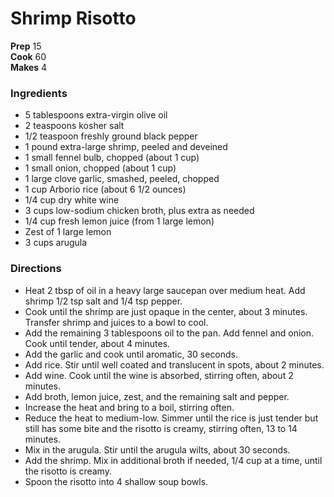 #  Shrimp Risotto

**Prep** 15  
**Cook** 60  
**Makes** 4

###  Ingredients

- 5 tablespoons extra-virgin olive oil
- 2 teaspoons kosher salt
- 1/2 teaspoon freshly ground black pepper
- 1 pound extra-large shrimp, peeled and deveined
- 1 small fennel bulb, chopped (about 1 cup)
- 1 small onion, chopped (about 1 cup)
- 1 large clove garlic, smashed, peeled, chopped
- 1 cup Arborio rice (about 6 1/2 ounces)
- 1/4 cup dry white wine
- 3 cups low-sodium chicken broth, plus extra as needed
- 1/4 cup fresh lemon juice (from 1 large lemon)
- Zest of 1 large lemon
- 3 cups arugula

###  Directions

- Heat 2 tbsp of oil in a heavy large saucepan over medium heat. Add  shrimp 1/2 tsp salt and 1/4 tsp pepper.
- Cook until the shrimp are just opaque in the center, about 3 minutes. Transfer shrimp and juices to a bowl to cool. 
- Add the remaining 3 tablespoons oil to the pan. Add fennel and onion. Cook until tender, about 4 minutes.
- Add the garlic and cook until aromatic, 30 seconds.
- Add rice. Stir until well coated and translucent in spots, about 2 minutes.
- Add wine. Cook until the wine is absorbed, stirring often, about 2 minutes.
- Add broth, lemon juice, zest, and the remaining salt and pepper.
- Increase the heat and bring to a boil, stirring often.
- Reduce the heat to medium-low. Simmer until the rice is just tender but still has some bite and the risotto is creamy, stirring often, 13 to 14 minutes. 
- Mix in the arugula. Stir until the arugula wilts, about 30 seconds.
- Add the shrimp. Mix in additional broth if needed, 1/4 cup at a time, until the risotto is creamy.
- Spoon the risotto into 4 shallow soup bowls. 
